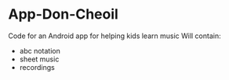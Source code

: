 # App-Don-Cheoil
Code for an Android app for helping kids learn music
Will contain:
- abc notation 
- sheet music
- recordings
